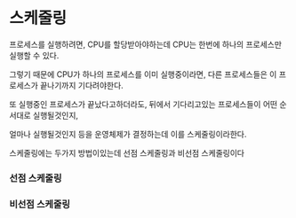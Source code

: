 # 스케줄링
프로세스를 실행하려면, CPU를 할당받아야하는데 CPU는 한번에 하나의 프로세스만 실행할 수 있다. 

그렇기 때문에 CPU가 하나의 프로세스를 이미 실행중이라면, 다른 프로세스들은 이 프로세스가 끝나기까지 기다려야한다.

또 실행중인 프로세스가 끝났다고하더라도, 뒤에서 기다리고있는 프로세스들이 어떤 순서대로 실행될것인지,

얼마나 실행될것인지 등을 운영체제가 결정하는데 이를 스케줄링이라한다. 

스케줄링에는 두가지 방법이있는데 선점 스케줄링과 비선점 스케줄링이다

### 선점 스케줄링

### 비선점 스케줄링

